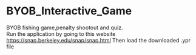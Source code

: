 # BYOB_Interactive_Game
BYOB fishing game,penalty shootout and quiz.<br/>
Run the application by going to this website https://snap.berkeley.edu/snap/snap.html
Then load the downloaded .ypr file
